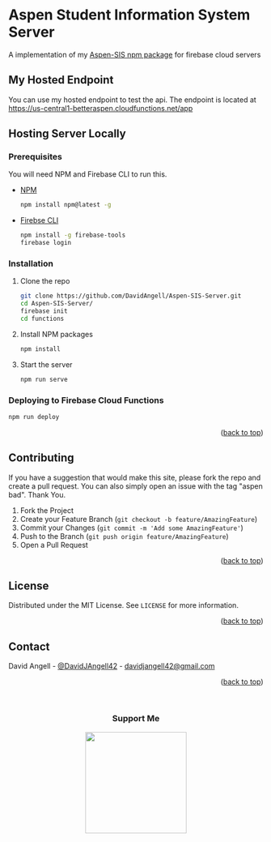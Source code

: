 <div id="top"></div>

<!-- OVERVIEW -->
# Aspen Student Information System Server
A implementation of my [Aspen-SIS npm package](https://github.com/DavidAngell/Aspen-SIS) for firebase cloud servers

<!-- MY HOSTED ENDPOINT -->
## My Hosted Endpoint
You can use my hosted endpoint to test the api. The endpoint is located at https://us-central1-betteraspen.cloudfunctions.net/app

<!-- HOSTING SERVER LOCALLY -->
## Hosting Server Locally
### Prerequisites

You will need NPM and Firebase CLI to run this.
* [NPM](https://www.npmjs.com/)
  ```sh
  npm install npm@latest -g
  ```
* [Firebse CLI](https://www.npmjs.com/)
  ```sh
  npm install -g firebase-tools
  firebase login
  ```

### Installation

1. Clone the repo
   ```sh
   git clone https://github.com/DavidAngell/Aspen-SIS-Server.git
   cd Aspen-SIS-Server/
   firebase init
   cd functions
   ```
2. Install NPM packages
   ```sh
   npm install
   ```
3. Start the server
   ```sh
   npm run serve
   ```

### Deploying to Firebase Cloud Functions
   ```sh
   npm run deploy
   ```

<p align="right">(<a href="#readme-top">back to top</a>)</p>


<!-- CONTRIBUTING -->
## Contributing

If you have a suggestion that would make this site, please fork the repo and create a pull request. You can also simply open an issue with the tag "aspen bad". Thank You.

1. Fork the Project
2. Create your Feature Branch (`git checkout -b feature/AmazingFeature`)
3. Commit your Changes (`git commit -m 'Add some AmazingFeature'`)
4. Push to the Branch (`git push origin feature/AmazingFeature`)
5. Open a Pull Request

<p align="right">(<a href="#top">back to top</a>)</p>



<!-- LICENSE -->
## License

Distributed under the MIT License. See `LICENSE` for more information.

<p align="right">(<a href="#top">back to top</a>)</p>



<!-- CONTACT -->
## Contact

David Angell - [@DavidJAngell42](https://twitter.com/DavidJAngell42) - davidjangell42@gmail.com


<p align="right">(<a href="#top">back to top</a>)</p>

<div align="center">
	<br />
  <h3>Support Me</h3>
	<a href="https://paypal.me/davidjangell" align="center" target="_blank">
		<img src="https://viatesting.files.wordpress.com/2020/03/paypal-donate-button.png" 
  			width="200"
 		/>
	</a>
</div>